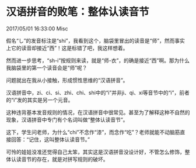 # 汉语拼音的败笔：整体认读音节
2017/05/01 16:33:00
Misc


假名“し”的发音标注是“shi”，我看到这个，脑袋里冒出的读音是“师”，然而事实上它的读音却接近“西”！这是标错了吧，我这样想着。

然而进一步思考，“sh-i”按规则来读，就是“师-衣”，的确是接近“西”啊。那为什么我脑袋里的第一个读音会是“师”呢？

问题就出在我从小接触，形成惯性思维的“汉语拼音”。

汉语拼音中，zi、ci、si、zhi、chi、shi中的“i”并非ji、qi、xi等音节中的“i”，前者的“i”发的其实是另一个元音。

这种违背基本发音规则的情况，在汉语拼音中很常见。甚至为了解释这种不自然的现象，汉语拼音中专门有个名词叫做“整体认读音节”。

这下，学生问老师，为什么“chi”不念作“漆”，而念作“吃”？老师就能不动脑筋直接回答：“记住，这叫整体认读音节。”

可怜的娃娃没准还觉得自己太笨，其实这是汉语拼音没设计好，不管怎么修饰，整体认读音节的存在，就是对拼写规则的破坏。

